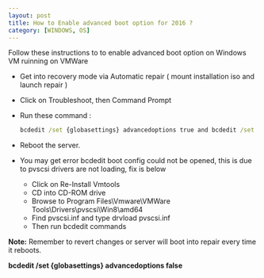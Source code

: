 ```yaml
---
layout: post
title: How to Enable advanced boot option for 2016 ?
category: [WINDOWS, OS]
---
```


Follow these instructions to to enable advanced boot option on Windows VM ruinning on VMWare 

* Get into recovery mode via Automatic repair ( mount installation iso and launch repair )

* Click on Troubleshoot, then Command Prompt

* Run these command :
  
  ```cmd
  bcdedit /set {globasettings} advancedoptions true and bcdedit /set {default} recoveryenabled no
  ```
* Reboot the server. 

* You may get error bcdedit boot config could not be opened, this is due to pvscsi drivers are not loading, fix is below
     * Click on Re-Install Vmtools 
     * CD into CD-ROM drive
     * Browse to  Program Files\Vmware\VMWare Tools\Drivers\pvscsi\Win8\amd64
     * Find pvscsi.inf and type drvload pvscsi.inf 
     * Then run bcdedit commands

**Note:** Remember to revert changes or server will boot into repair every time it reboots. 

**bcdedit /set {globasettings} advancedoptions false**